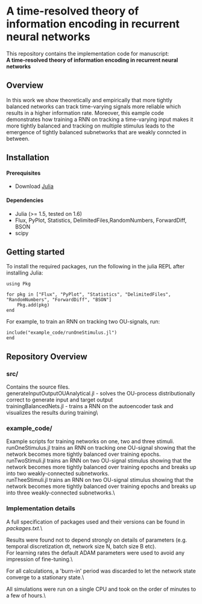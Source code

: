 # A time-resolved theory of information encoding in recurrent neural networks

This repository contains the implementation code for manuscript: <br>
__A time-resolved theory of information encoding in recurrent neural networks__ <br>
## Overview
In this work we show theoretically and empirically that more tightly balanced networks can track time-varying signals more reliable which results in a higher information rate. Moreover, this eample code demonstrates how training a RNN on tracking a time-varying input makes it more tightly balanced and tracking on multiple stimulus leads to the emergence of tightly balanced subnetworks that are weakly conncted in between.

## Installation

#### Prerequisites
- Download [Julia](https://julialang.org/downloads/) 

#### Dependencies
- Julia (>= 1.5, tested on 1.6)
- Flux, PyPlot, Statistics, DelimitedFiles,RandomNumbers, ForwardDiff, BSON
- scipy

## Getting started
To install the required packages, run the following in the julia REPL after installing Julia:

```
using Pkg

for pkg in ["Flux", "PyPlot", "Statistics", "DelimitedFiles", "RandomNumbers", "ForwardDiff", "BSON"]
    Pkg.add(pkg)
end
```

For example, to train an RNN on tracking two OU-signals, run:
```
include("example_code/runOneStimulus.jl")
end
```

## Repository Overview

### src/ 
Contains the source files.\
generateInputOutputOUAnalytical.jl - solves the OU-process distributionally correct to generate input and target output\
trainingBalancedNets.jl - trains a RNN on the autoencoder task and visualizes the results during training\

### example_code/
Example scripts for training networks on one, two and three stimuli.\
runOneStimulus.jl trains an RNN on tracking one OU-signal showing that the network becomes more tightly balanced over training epochs.\
runTwoStimuli.jl trains an RNN on two OU-signal stimulus showing that the network becomes more tightly balanced over training epochs and breaks up into two weakly-connected subnetworks.\
runTheeStimuli.jl trains an RNN on two OU-signal stimulus showing that the network becomes more tightly balanced over training epochs and breaks up into three weakly-connected subnetworks.\


### Implementation details

A full specification of packages used and their versions can be found in _packages.txt_.\

Results were found not to depend strongly on details of parameters (e.g. temporal discretization dt, network size N, batch size B etc).\
For learning rates the default ADAM parameters were used to avoid any impression of fine-tuning.\

For all calculations, a 'burn-in' period was discarded to let the network state converge to a stationary state.\

All simulations were run on a single CPU and took on the order of minutes to a few of hours.\



<!---
### figures/
Contains all figures of the main text and the supplement.
-->


<!---
### tex/
Contains the raw text of the main text and the supplement.
-->
